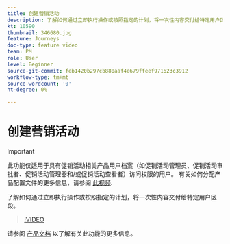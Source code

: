 ```yaml
---
title: 创建营销活动
description: 了解如何通过立即执行操作或按照指定的计划，将一次性内容交付给特定用户区段。
kt: 10590
thumbnail: 346680.jpg
feature: Journeys
doc-type: feature video
team: PM
role: User
level: Beginner
source-git-commit: feb1420b297cb880aaf4e679ffeef971623c3912
workflow-type: tm+mt
source-wordcount: '0'
ht-degree: 0%

---
```


# 创建营销活动

>[!IMPORTANT]
>
>此功能仅适用于具有促销活动相关产品用户档案（如促销活动管理员、促销活动审批者、促销活动管理器和/或促销活动查看者）访问权限的用户。 有关如何分配产品配置文件的更多信息，请参阅 [此视频](/help/set-up-access/access-management.md).

了解如何通过立即执行操作或按照指定的计划，将一次性内容交付给特定用户区段。

>[!VIDEO](https://video.tv.adobe.com/v/346680?quality=12)

请参阅 [产品文档](https://experienceleague.adobe.com/docs/journey-optimizer/using/campaigns/get-started-with-campaigns.html?lang=en) 以了解有关此功能的更多信息。
